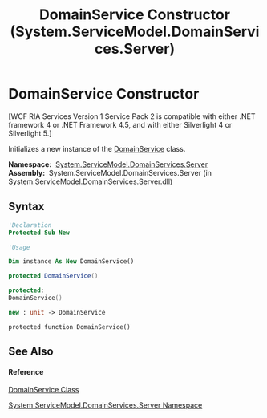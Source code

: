 ﻿---
title: DomainService Constructor  (System.ServiceModel.DomainServices.Server)
TOCTitle: DomainService Constructor
ms:assetid: M:System.ServiceModel.DomainServices.Server.DomainService.#ctor
ms:mtpsurl: https://msdn.microsoft.com/en-us/library/system.servicemodel.domainservices.server.domainservice.domainservice(v=VS.91)
ms:contentKeyID: 28755612
ms.date: 01/27/2012
mtps_version: v=VS.91
f1_keywords:
- System.ServiceModel.DomainServices.Server.DomainService.#ctor
- System.ServiceModel.DomainServices.Server.DomainService.DomainService
dev_langs:
- CSharp
- JScript
- VB
- FSharp
- c++
api_location:
- System.ServiceModel.DomainServices.Server.dll
api_name:
- System.ServiceModel.DomainServices.Server.DomainService..ctor
api_type:
- Managed
topic_type:
- apiref
- kbSyntax
product_family_name: VS
ROBOTS: INDEX,FOLLOW
---

# DomainService Constructor

\[WCF RIA Services Version 1 Service Pack 2 is compatible with either .NET framework 4 or .NET Framework 4.5, and with either Silverlight 4 or Silverlight 5.\]

Initializes a new instance of the [DomainService](ff422911\(v=vs.91\).md) class.

**Namespace:**  [System.ServiceModel.DomainServices.Server](ff423220\(v=vs.91\).md)  
**Assembly:**  System.ServiceModel.DomainServices.Server (in System.ServiceModel.DomainServices.Server.dll)

## Syntax

``` vb
'Declaration
Protected Sub New
```

``` vb
'Usage

Dim instance As New DomainService()
```

``` csharp
protected DomainService()
```

``` c++
protected:
DomainService()
```

``` fsharp
new : unit -> DomainService
```

``` jscript
protected function DomainService()
```

## See Also

#### Reference

[DomainService Class](ff422911\(v=vs.91\).md)

[System.ServiceModel.DomainServices.Server Namespace](ff423220\(v=vs.91\).md)

